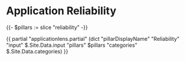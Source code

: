 # Application Reliability

{{- $pillars := slice "reliability" -}}

{{ partial "applicationlens.partial" (dict "pillarDisplayName" "Reliability" "input" $.Site.Data.input "pillars" $pillars "categories" $.Site.Data.categories) }}

